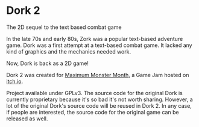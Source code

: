 # Dork 2
The 2D sequel to the text based combat game

In the late 70s and early 80s, Zork was a popular text-based adventure game. Dork was a first attempt at a text-based combat game. It lacked any kind of graphics and the mechanics needed work.

Now, Dork is back as a 2D game!

Dork 2 was created for [Maximum Monster Month](https://itch.io/jam/maximum-monster-month), a Game Jam hosted on [itch.io](https://itch.io).

Project available under GPLv3. The source code for the original Dork is currently proprietary because it's so bad it's not worth sharing. However, a lot of the original Dork's source code will be reused in Dork 2. In any case, if people are interested, the source code for the original game can be released as well.
